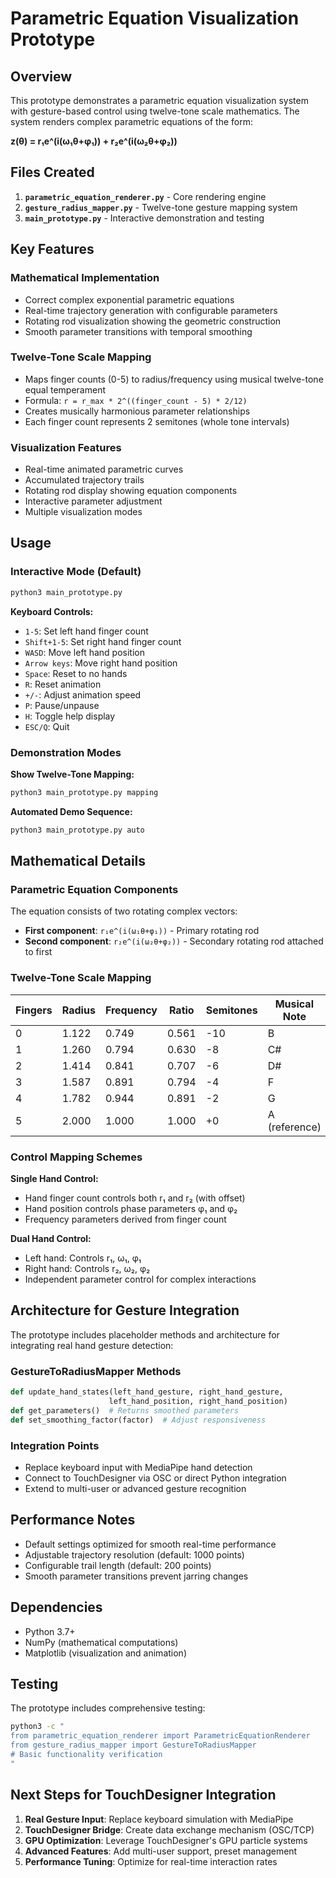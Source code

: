 # Parametric Equation Visualization Prototype

## Overview

This prototype demonstrates a parametric equation visualization system with gesture-based control using twelve-tone scale mathematics. The system renders complex parametric equations of the form:

**z(θ) = r₁e^(i(ω₁θ+φ₁)) + r₂e^(i(ω₂θ+φ₂))**

## Files Created

1. **`parametric_equation_renderer.py`** - Core rendering engine
2. **`gesture_radius_mapper.py`** - Twelve-tone gesture mapping system  
3. **`main_prototype.py`** - Interactive demonstration and testing

## Key Features

### Mathematical Implementation
- Correct complex exponential parametric equations
- Real-time trajectory generation with configurable parameters
- Rotating rod visualization showing the geometric construction
- Smooth parameter transitions with temporal smoothing

### Twelve-Tone Scale Mapping
- Maps finger counts (0-5) to radius/frequency using musical twelve-tone equal temperament
- Formula: `r = r_max * 2^((finger_count - 5) * 2/12)`
- Creates musically harmonious parameter relationships
- Each finger count represents 2 semitones (whole tone intervals)

### Visualization Features
- Real-time animated parametric curves
- Accumulated trajectory trails
- Rotating rod display showing equation components
- Interactive parameter adjustment
- Multiple visualization modes

## Usage

### Interactive Mode (Default)
```bash
python3 main_prototype.py
```

**Keyboard Controls:**
- `1-5`: Set left hand finger count
- `Shift+1-5`: Set right hand finger count  
- `WASD`: Move left hand position
- `Arrow keys`: Move right hand position
- `Space`: Reset to no hands
- `R`: Reset animation
- `+/-`: Adjust animation speed
- `P`: Pause/unpause
- `H`: Toggle help display
- `ESC/Q`: Quit

### Demonstration Modes

**Show Twelve-Tone Mapping:**
```bash
python3 main_prototype.py mapping
```

**Automated Demo Sequence:**
```bash
python3 main_prototype.py auto
```

## Mathematical Details

### Parametric Equation Components

The equation consists of two rotating complex vectors:
- **First component**: `r₁e^(i(ω₁θ+φ₁))` - Primary rotating rod
- **Second component**: `r₂e^(i(ω₂θ+φ₂))` - Secondary rotating rod attached to first

### Twelve-Tone Scale Mapping

| Fingers | Radius | Frequency | Ratio | Semitones | Musical Note |
|---------|--------|-----------|-------|-----------|--------------|
| 0       | 1.122  | 0.749     | 0.561 | -10       | B            |
| 1       | 1.260  | 0.794     | 0.630 | -8        | C#           |
| 2       | 1.414  | 0.841     | 0.707 | -6        | D#           |
| 3       | 1.587  | 0.891     | 0.794 | -4        | F            |
| 4       | 1.782  | 0.944     | 0.891 | -2        | G            |
| 5       | 2.000  | 1.000     | 1.000 | +0        | A (reference)|

### Control Mapping Schemes

**Single Hand Control:**
- Hand finger count controls both r₁ and r₂ (with offset)
- Hand position controls phase parameters φ₁ and φ₂
- Frequency parameters derived from finger count

**Dual Hand Control:**
- Left hand: Controls r₁, ω₁, φ₁
- Right hand: Controls r₂, ω₂, φ₂
- Independent parameter control for complex interactions

## Architecture for Gesture Integration

The prototype includes placeholder methods and architecture for integrating real hand gesture detection:

### GestureToRadiusMapper Methods
```python
def update_hand_states(left_hand_gesture, right_hand_gesture, 
                      left_hand_position, right_hand_position)
def get_parameters()  # Returns smoothed parameters
def set_smoothing_factor(factor)  # Adjust responsiveness
```

### Integration Points
- Replace keyboard input with MediaPipe hand detection
- Connect to TouchDesigner via OSC or direct Python integration
- Extend to multi-user or advanced gesture recognition

## Performance Notes

- Default settings optimized for smooth real-time performance
- Adjustable trajectory resolution (default: 1000 points)
- Configurable trail length (default: 200 points)
- Smooth parameter transitions prevent jarring changes

## Dependencies

- Python 3.7+
- NumPy (mathematical computations)
- Matplotlib (visualization and animation)

## Testing

The prototype includes comprehensive testing:
```bash
python3 -c "
from parametric_equation_renderer import ParametricEquationRenderer
from gesture_radius_mapper import GestureToRadiusMapper
# Basic functionality verification
"
```

## Next Steps for TouchDesigner Integration

1. **Real Gesture Input**: Replace keyboard simulation with MediaPipe
2. **TouchDesigner Bridge**: Create data exchange mechanism (OSC/TCP)
3. **GPU Optimization**: Leverage TouchDesigner's GPU particle systems
4. **Advanced Features**: Add multi-user support, preset management
5. **Performance Tuning**: Optimize for real-time interaction rates